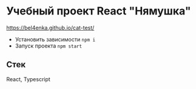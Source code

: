 # Учебный проект React "Нямушка"

https://bel4enka.github.io/cat-test/

* Установить зависимости `npm i`
* Запуск проекта `npm start`

## Стек
React, Typescript

